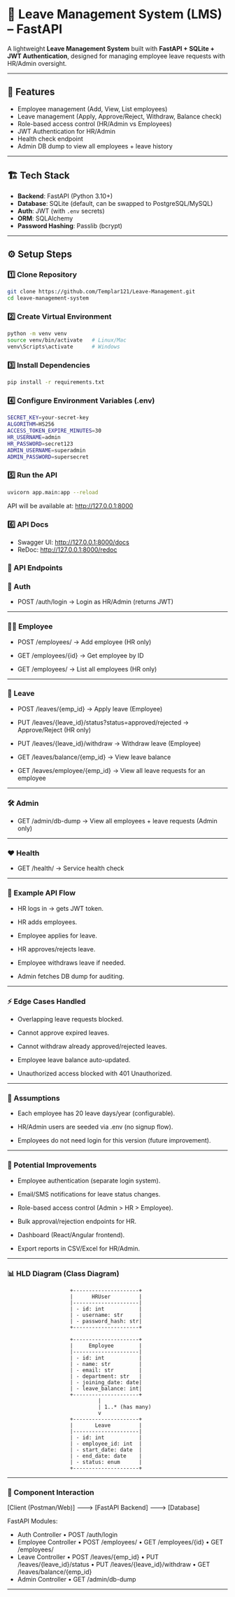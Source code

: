 # 📌 Leave Management System (LMS) – FastAPI  

A lightweight **Leave Management System** built with **FastAPI + SQLite + JWT Authentication**, designed for managing employee leave requests with HR/Admin oversight.  

---

## 🚀 Features  
- Employee management (Add, View, List employees)  
- Leave management (Apply, Approve/Reject, Withdraw, Balance check)  
- Role-based access control (HR/Admin vs Employees)  
- JWT Authentication for HR/Admin  
- Health check endpoint  
- Admin DB dump to view all employees + leave history  

---

## 🏗️ Tech Stack  
- **Backend**: FastAPI (Python 3.10+)  
- **Database**: SQLite (default, can be swapped to PostgreSQL/MySQL)  
- **Auth**: JWT (with `.env` secrets)  
- **ORM**: SQLAlchemy  
- **Password Hashing**: Passlib (bcrypt)  

---

## ⚙️ Setup Steps  

### 1️⃣ Clone Repository  
```bash
git clone https://github.com/Templar121/Leave-Management.git
cd leave-management-system
```


### 2️⃣ Create Virtual Environment
```bash
python -m venv venv
source venv/bin/activate   # Linux/Mac
venv\Scripts\activate      # Windows
```

### 3️⃣ Install Dependencies
```bash
pip install -r requirements.txt
```

### 4️⃣ Configure Environment Variables (.env)
```bash
SECRET_KEY=your-secret-key
ALGORITHM=HS256
ACCESS_TOKEN_EXPIRE_MINUTES=30
HR_USERNAME=admin
HR_PASSWORD=secret123
ADMIN_USERNAME=superadmin
ADMIN_PASSWORD=supersecret
```

### 5️⃣ Run the API
```bash
uvicorn app.main:app --reload
```

API will be available at: http://127.0.0.1:8000

### 6️⃣ API Docs

- Swagger UI: http://127.0.0.1:8000/docs
- ReDoc: http://127.0.0.1:8000/redoc

### 📌 API Endpoints
### 🔑 Auth

 - POST /auth/login → Login as HR/Admin (returns JWT)

---

### 👨‍💼 Employee

 - POST /employees/ → Add employee (HR only)

 - GET /employees/{id} → Get employee by ID

 - GET /employees/ → List all employees (HR only)

---

### 🌴 Leave

 - POST /leaves/{emp_id} → Apply leave (Employee)

 - PUT /leaves/{leave_id}/status?status=approved/rejected → Approve/Reject (HR only)

 - PUT /leaves/{leave_id}/withdraw → Withdraw leave (Employee)

 - GET /leaves/balance/{emp_id} → View leave balance

 - GET /leaves/employee/{emp_id} → View all leave requests for an employee

---

### 🛠 Admin

 - GET /admin/db-dump → View all employees + leave requests (Admin only)

---

### ❤️ Health

 - GET /health/ → Service health check

 ---

### 📸 Example API Flow

 - HR logs in → gets JWT token.

 - HR adds employees.

 - Employee applies for leave.

 - HR approves/rejects leave.

 - Employee withdraws leave if needed.

 - Admin fetches DB dump for auditing.

---

### ⚡ Edge Cases Handled

 - Overlapping leave requests blocked.

 - Cannot approve expired leaves.

 - Cannot withdraw already approved/rejected leaves.

 - Employee leave balance auto-updated.

- Unauthorized access blocked with 401 Unauthorized.

---

### 📝 Assumptions

 - Each employee has 20 leave days/year (configurable).

 - HR/Admin users are seeded via .env (no signup flow).

 - Employees do not need login for this version (future improvement).

---

### 🚀 Potential Improvements

 - Employee authentication (separate login system).

 - Email/SMS notifications for leave status changes.

 - Role-based access control (Admin > HR > Employee).

 - Bulk approval/rejection endpoints for HR.

 - Dashboard (React/Angular frontend).

 - Export reports in CSV/Excel for HR/Admin.

---

### 📊 HLD Diagram (Class Diagram)

                        +---------------------+
                        |      HRUser         |
                        |---------------------|
                        | - id: int           |
                        | - username: str     |
                        | - password_hash: str|
                        +---------------------+

                        +---------------------+
                        |     Employee        |
                        |---------------------|
                        | - id: int           |
                        | - name: str         |
                        | - email: str        |
                        | - department: str   |
                        | - joining_date: date|
                        | - leave_balance: int|
                        +---------------------+
                                 |
                                 | 1..* (has many)
                                 v
                        +---------------------+
                        |       Leave         |
                        |---------------------|
                        | - id: int           |
                        | - employee_id: int  |
                        | - start_date: date  |
                        | - end_date: date    |
                        | - status: enum      |
                        +---------------------+

---

### 📌 Component Interaction

[Client (Postman/Web)] ---> [FastAPI Backend] ---> [Database]

FastAPI Modules:
- Auth Controller
  • POST /auth/login
- Employee Controller
  • POST /employees/
  • GET /employees/{id}
  • GET /employees/
- Leave Controller
  • POST /leaves/{emp_id}
  • PUT /leaves/{leave_id}/status
  • PUT /leaves/{leave_id}/withdraw
  • GET /leaves/balance/{emp_id}
- Admin Controller
  • GET /admin/db-dump

---